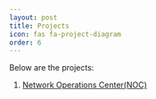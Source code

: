 ```yaml
---
layout: post
title: Projects
icon: fas fa-project-diagram
order: 6
---
```


Below are the projects:

1. [Network Operations Center(NOC)](../projects/networkoperationsconsole/noc)